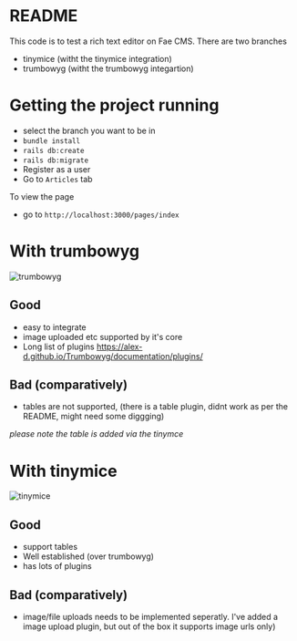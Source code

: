 # README

This code is to test a rich text editor on Fae CMS. There are two branches

- tinymice (witht the tinymice integration)
- trumbowyg (witht the trumbowyg integartion)

# Getting the project running

- select the branch you want to be in
- `bundle install` 
- `rails db:create`
- `rails db:migrate`
- Register as a user
- Go to `Articles` tab

To view the page

- go to `http://localhost:3000/pages/index`


# With trumbowyg

![trumbowyg](https://i.imgur.com/2jgJIhZ.png)

## Good

- easy to integrate
- image uploaded etc supported by it's core
- Long list of plugins https://alex-d.github.io/Trumbowyg/documentation/plugins/
  

## Bad (comparatively)

- tables are not supported, (there is a table plugin, didnt work as per the README, might need some diggging)




_please note the table is added via the tinymce_


# With tinymice

![tinymice](https://i.imgur.com/3bIxQF0.png)

## Good

- support tables
- Well established (over trumbowyg)
- has lots of plugins  

## Bad (comparatively)

- image/file uploads needs to be implemented seperatly. I've added a image upload plugin, but out of the box it supports image urls only)


